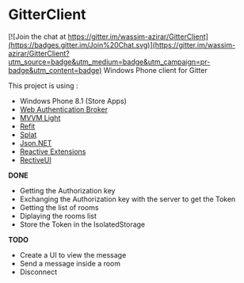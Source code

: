 # GitterClient

[![Join the chat at https://gitter.im/wassim-azirar/GitterClient](https://badges.gitter.im/Join%20Chat.svg)](https://gitter.im/wassim-azirar/GitterClient?utm_source=badge&utm_medium=badge&utm_campaign=pr-badge&utm_content=badge)
Windows Phone client for Gitter

This project is using :
- Windows Phone 8.1 (Store Apps)
- [ Web Authentication Broker](https://msdn.microsoft.com/en-us/library/windows/apps/windows.security.authentication.web.webauthenticationbroker.aspx)
- [MVVM Light](https://mvvmlight.codeplex.com/)
- [Refit](https://github.com/paulcbetts/refit)
- [Splat](https://github.com/paulcbetts/splat)
- [Json.NET](http://www.newtonsoft.com/json)
- [Reactive Extensions](http://rx.codeplex.com/)
- [RectiveUI](http://reactiveui.net/)

**DONE**
- Getting the Authorization key
- Exchanging the Authorization key with the server to get the Token
- Getting the list of rooms
- Diplaying the rooms list
- Store the Token in the IsolatedStorage

**TODO**
- Create a UI to view the message
- Send a message inside a room
- Disconnect
